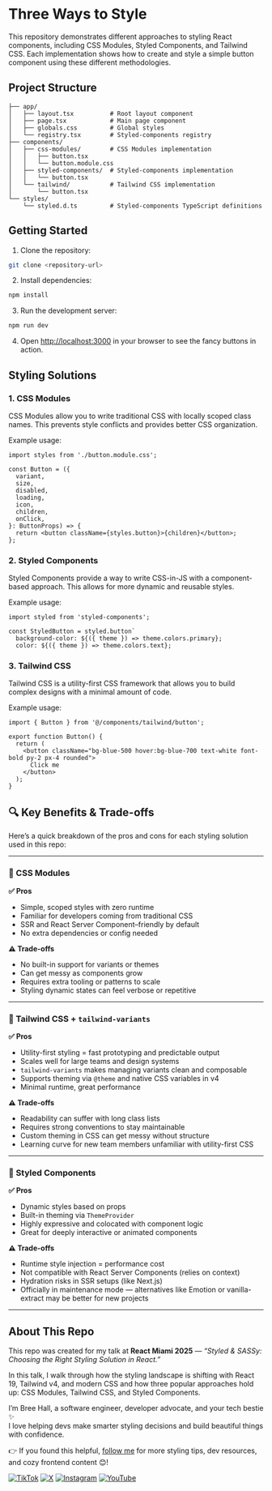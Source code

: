 # Three Ways to Style

This repository demonstrates different approaches to styling React components, including CSS Modules, Styled Components, and Tailwind CSS. Each implementation shows how to create and style a simple button component using these different methodologies.

## Project Structure

```
├── app/
│   ├── layout.tsx          # Root layout component
│   ├── page.tsx            # Main page component
│   ├── globals.css         # Global styles
│   └── registry.tsx        # Styled-components registry
├── components/
│   ├── css-modules/        # CSS Modules implementation
│   │   ├── button.tsx
│   │   └── button.module.css
│   ├── styled-components/  # Styled-components implementation
│   │   └── button.tsx
│   └── tailwind/           # Tailwind CSS implementation
│       └── button.tsx
└── styles/
    └── styled.d.ts         # Styled-components TypeScript definitions
```

## Getting Started

1. Clone the repository:

```bash
git clone <repository-url>
```

2. Install dependencies:

```bash
npm install
```

3. Run the development server:

```bash
npm run dev
```

4. Open [http://localhost:3000](http://localhost:3000) in your browser to see the fancy buttons in action.

## Styling Solutions

### 1. CSS Modules

CSS Modules allow you to write traditional CSS with locally scoped class names. This prevents style conflicts and provides better CSS organization.

Example usage:

```tsx
import styles from './button.module.css';

const Button = ({
  variant,
  size,
  disabled,
  loading,
  icon,
  children,
  onClick,
}: ButtonProps) => {
  return <button className={styles.button}>{children}</button>;
};
```

### 2. Styled Components

Styled Components provide a way to write CSS-in-JS with a component-based approach. This allows for more dynamic and reusable styles.

Example usage:

```tsx
import styled from 'styled-components';

const StyledButton = styled.button`
  background-color: ${({ theme }) => theme.colors.primary};
  color: ${({ theme }) => theme.colors.text};
```

### 3. Tailwind CSS

Tailwind CSS is a utility-first CSS framework that allows you to build complex designs with a minimal amount of code.

Example usage:

```tsx
import { Button } from '@/components/tailwind/button';

export function Button() {
  return (
    <button className="bg-blue-500 hover:bg-blue-700 text-white font-bold py-2 px-4 rounded">
      Click me
    </button>
  );
}
```

## 🔍 Key Benefits & Trade-offs

Here’s a quick breakdown of the pros and cons for each styling solution used in this repo:

---

### 🧩 CSS Modules

**✅ Pros**

- Simple, scoped styles with zero runtime
- Familiar for developers coming from traditional CSS
- SSR and React Server Component–friendly by default
- No extra dependencies or config needed

**⚠️ Trade-offs**

- No built-in support for variants or themes
- Can get messy as components grow
- Requires extra tooling or patterns to scale
- Styling dynamic states can feel verbose or repetitive

---

### 🎀 Tailwind CSS + `tailwind-variants`

**✅ Pros**

- Utility-first styling = fast prototyping and predictable output
- Scales well for large teams and design systems
- `tailwind-variants` makes managing variants clean and composable
- Supports theming via `@theme` and native CSS variables in v4
- Minimal runtime, great performance

**⚠️ Trade-offs**

- Readability can suffer with long class lists
- Requires strong conventions to stay maintainable
- Custom theming in CSS can get messy without structure
- Learning curve for new team members unfamiliar with utility-first CSS

---

### 💅 Styled Components

**✅ Pros**

- Dynamic styles based on props
- Built-in theming via `ThemeProvider`
- Highly expressive and colocated with component logic
- Great for deeply interactive or animated components

**⚠️ Trade-offs**

- Runtime style injection = performance cost
- Not compatible with React Server Components (relies on context)
- Hydration risks in SSR setups (like Next.js)
- Officially in maintenance mode — alternatives like Emotion or vanilla-extract may be better for new projects

---

## About This Repo

This repo was created for my talk at **React Miami 2025** — _“Styled & SASSy: Choosing the Right Styling Solution in React.”_

In this talk, I walk through how the styling landscape is shifting with React 19, Tailwind v4, and modern CSS and how three popular approaches hold up: CSS Modules, Tailwind CSS, and Styled Components.

I’m Bree Hall, a software engineer, developer advocate, and your tech bestie ✨  
I love helping devs make smarter styling decisions and build beautiful things with confidence.

👉 If you found this helpful, [follow me](https://x.com/bytesofbree) for more styling tips, dev resources, and cozy frontend content 😊!

[![TikTok](https://img.shields.io/badge/TikTok-000000?style=for-the-badge&logo=tiktok&logoColor=white)](https://www.tiktok.com/@bytesofbree) [![X](https://img.shields.io/badge/X-000000?style=for-the-badge&logo=x&logoColor=white)](https://x.com/bytesofbree) [![Instagram](https://img.shields.io/badge/Instagram-E4405F?style=for-the-badge&logo=instagram&logoColor=white)](https://www.instagram.com/bytesofbree) [![YouTube](https://img.shields.io/badge/YouTube-FF0000?style=for-the-badge&logo=youtube&logoColor=white)](https://www.youtube.com/@bytesofbree)
